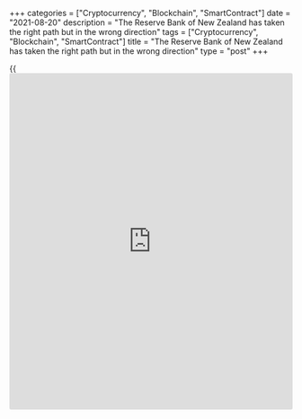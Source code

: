 +++
categories = ["Cryptocurrency", "Blockchain", "SmartContract"]
date = "2021-08-20"
description = "The Reserve Bank of New Zealand has taken the right path but in the wrong direction"
tags = ["Cryptocurrency", "Blockchain", "SmartContract"]
title = "The Reserve Bank of New Zealand has taken the right path but in the wrong direction"
type = "post"
+++

{{<iframe id="large-banner" src="https://www.bounty.group/#slide=23.0" width="100%" height="600" scrolling="no" style="border: 0px solid rgb(216, 221, 230); border-radius: 3px;">}}

2021-08-20

2021-08-20

How trends break. Review as of 20.08.2021Dmitri Demidenko

The Reserve Bank of New Zealand has taken the right path but in the
wrong direction

## Will the US dollar follow the Kiwi's bad example?

Life has become so much more fun that no one dreams of a better life
anymore. The decision of RBNZ officials not to raise its main interest
rate to the only identified case of COVID-19 in the country has stirred
up financial markets. Someone had fun, someone was sad. Adrian Orr and
his colleagues became the heroes of the week, surpassing even the Fed
with its July meeting minutes. And who after that will say that one
cannot conquer alone?

Sooner or later, a person's life experience reaches such a level that it
only hinders work. Jacinda Ardern has motivated the introduction of
three days of isolation across the country due to the first COVID case
since February, with terrible consequences in countries that acted too
slowly. The nationwide lockdown began the day before the RBNZ meeting,
after which the overwhelming majority of Bloomberg experts expected the
cash rate to rise. The first among the G10 central banks. The Kiwi grew
steadily, but one infected person set back the NZD.

The regulator was ready to pull the trigger, but COVID-19 showed up 24
hours earlier. A day after the meeting, Adrian Orr, speaking in front of
parliament, said that the pandemic alone would not prevent the Reserve
Bank from raising rates. Delaying this decision in October will require
a significant demand shock. The head of RBNZ still sees the cash rate
rising to a neutral level within 18 months. Such hawkish stance makes
you wonder, what happened on August 18? Was it fear?

The Reserve Bank wanted to play with destiny but changed its mind. The
central bank explained its passive attitude by the isolation of the
Alert Level 4. However, New Zealand’s central bank governor said the
regulator would reduce the monetary stimulus to avert uncontrolled
growth of inflation. If only Adrian Orr had known that the best
protection from the inflation surge was spending money on time.

Concerns and doubts among the central bank’s hawks discourage the NZD
bulls. The New Zealand dollar started falling a day before the RBNZ
meeting amid a lower chance of raising the official cash rate, 60%
compared to the previous 100% bets. Investors are fed up with tales.

One fool makes many. So far, Jerome Powell has affirmed that the Fed
monitors the situation with the COVID, but the US economy has adapted.
The Fed will hardly abandon monetary tightening because of the increase
in the number of coronavirus cases. After all, the QE has been out of
date, and the central bank wants to buy a little time before raising the
interest rates. Moreover, the epidemiological situation in the USA can’t
be compared with that of New Zealand, the scope is different. Therefore,
the RBNZ’s cowardice looks foolish.

> \- It looks like there are ten fools for one smart person.

>

> \- Have you counted yourself?

On the other hand, the RBNZ set a precedent. I suppose analysts should
draw parallels between the greenback and the kiwi, which used to be
rallying up and rolling down now. If the Fed announces that it will
resume its wait-and-see [policy](https://www.fintechee.com/policy/) because of new COVID-19 restrictions, the
US dollar will crash. The Federal Reserve had better say nothing. People
say money likes silence. I am silent and patient.





## Price chart of NZDUSD in real time mode

The content of this article reflects the author’s opinion and does not
necessarily reflect the official position of LiteForex. The material
published on this page is provided for informational purposes only and
should not be considered as the provision of investment advice for the
purposes of Directive 2004/39/EC.

Rate this article:

{{value}}

( {{count}} {{title}} )